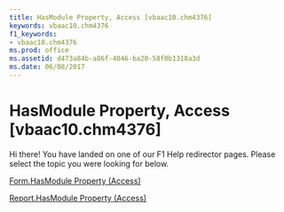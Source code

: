 ```yaml
---
title: HasModule Property, Access [vbaac10.chm4376]
keywords: vbaac10.chm4376
f1_keywords:
- vbaac10.chm4376
ms.prod: office
ms.assetid: d473a84b-a86f-4046-ba20-58f0b1318a3d
ms.date: 06/08/2017
---
```



# HasModule Property, Access [vbaac10.chm4376]

Hi there! You have landed on one of our F1 Help redirector pages. Please select the topic you were looking for below.

[Form.HasModule Property (Access)](http://msdn.microsoft.com/library/ba43a8c8-89f2-e744-ed99-082510dc8f3a%28Office.15%29.aspx)

[Report.HasModule Property (Access)](http://msdn.microsoft.com/library/a4f33211-aaa8-d082-feed-aea75bda8659%28Office.15%29.aspx)


